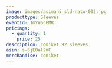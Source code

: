 ```yaml
---
image: images/asimani_sld-natu-002.jpg
producttype: Sleeves
eventId: 1mYu6cGMR
pricings:
  - quantity: 1
    price: 25
description: comiket 92 sleeves
asin: s-6jEOal2mC
merchandise: comiket
---
```

